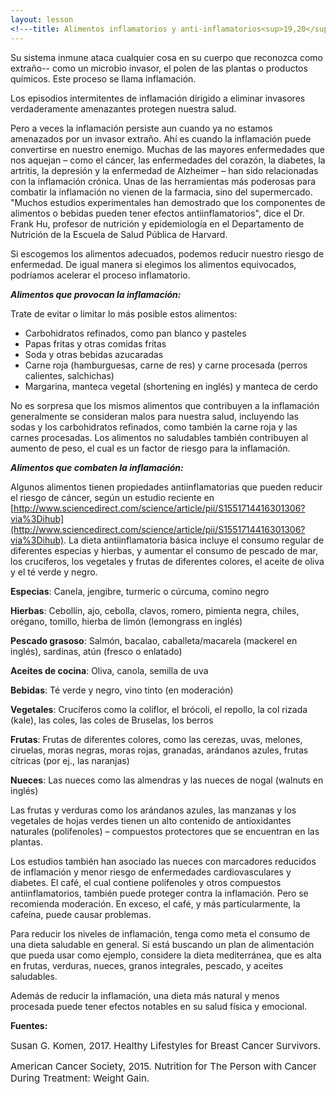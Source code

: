 ```yaml
---
layout: lesson
<!---title: Alimentos inflamatorios y anti-inflamatorios<sup>19,20</sup>--->
---
```

Su sistema inmune ataca cualquier cosa en su cuerpo que reconozca como extraño-- como un microbio invasor, el polen de las plantas o productos químicos. Este proceso se llama inflamación.  

Los episodios intermitentes de inflamación dirigido a eliminar invasores verdaderamente amenazantes protegen nuestra salud. 

Pero a veces la inflamación persiste aun cuando ya no estamos amenazados por un invasor extraño. Ahí es cuando la inflamación puede convertirse en nuestro enemigo. Muchas de las mayores enfermedades que nos aquejan – como el cáncer, las enfermedades del corazón, la diabetes, la artritis, la depresión y la enfermedad de Alzheimer – han sido relacionadas con la inflamación crónica.
Unas de las herramientas más poderosas para combatir la inflamación no vienen de la farmacia, sino del supermercado. "Muchos estudios experimentales han demostrado que los componentes de alimentos o bebidas pueden tener efectos antiinflamatorios", dice el Dr. Frank Hu, profesor de nutrición y epidemiología en el Departamento de Nutrición de la Escuela de Salud Pública de Harvard.
		
Si escogemos los alimentos adecuados, podemos reducir nuestro riesgo de enfermedad. De igual manera si elegimos los alimentos equivocados, podríamos acelerar el proceso inflamatorio.


***Alimentos que provocan la inflamación:***

Trate de evitar o limitar lo más posible estos alimentos:

* Carbohidratos refinados, como pan blanco y pasteles
* Papas fritas y otras comidas fritas
* Soda y otras bebidas azucaradas
* Carne roja (hamburguesas, carne de res) y carne procesada (perros calientes, salchichas)
* Margarina, manteca vegetal (shortening en inglés) y manteca de cerdo

No es sorpresa que los mismos alimentos que contribuyen a la inflamación generalmente se consideran malos para nuestra salud, incluyendo las sodas y los carbohidratos refinados, como también la carne roja y las carnes procesadas. Los alimentos no saludables también contribuyen al aumento de peso, el cual es un factor de riesgo para la inflamación.


***Alimentos que combaten la inflamación:***

Algunos alimentos tienen propiedades antiinflamatorias que pueden reducir el riesgo de cáncer, según un estudio reciente en  [http://www.sciencedirect.com/science/article/pii/S1551714416301306?via%3Dihub](http://www.sciencedirect.com/science/article/pii/S1551714416301306?via%3Dihub). La dieta antiinflamatoria básica incluye el consumo regular de diferentes especias y hierbas, y aumentar el consumo de pescado de mar, los crucíferos, los vegetales y frutas de diferentes colores, el aceite de oliva y el té verde y negro.

**Especias**: 	Canela, jengibre, turmeric o cúrcuma, comino negro

**Hierbas**:	Cebollín, ajo, cebolla, clavos, romero, pimienta negra, chiles, orégano, tomillo, hierba de limón (lemongrass en inglés)

**Pescado grasoso**:	Salmón, bacalao, caballeta/macarela (mackerel en inglés), sardinas, atún (fresco o enlatado)

**Aceites de cocina**:	Oliva, canola, semilla de uva

**Bebidas**:	Té verde y negro, vino tinto (en moderación)

**Vegetales**:	Crucíferos como la coliflor, el brócoli, el repollo, la col rizada (kale), las coles, las coles de Bruselas, los berros

**Frutas**:	Frutas de diferentes colores, como las cerezas, uvas, melones, ciruelas, moras negras, moras rojas, granadas, arándanos azules, frutas cítricas (por ej., las naranjas)

**Nueces**:	Las nueces como las almendras y las nueces de nogal (walnuts en inglés)

Las frutas y verduras como los arándanos azules, las manzanas y los vegetales de hojas verdes tienen un alto contenido de antioxidantes naturales (polifenoles) – compuestos protectores que se encuentran en las plantas.

Los estudios también han asociado las nueces con marcadores reducidos de inflamación y menor riesgo de enfermedades cardiovasculares y diabetes. El café, el cual contiene polifenoles y otros compuestos antiinflamatorios, también puede proteger contra la inflamación. Pero se recomienda moderación. En exceso, el café, y más particularmente, la cafeína, puede causar problemas. 

Para reducir los niveles de inflamación, tenga como meta el consumo de una dieta saludable en general. Si está buscando un plan de alimentación que pueda usar como ejemplo, considere la dieta mediterránea, que es alta en frutas, verduras, nueces, granos integrales, pescado, y aceites saludables.

Además de reducir la inflamación, una dieta más natural y menos procesada puede tener efectos notables en su salud física y emocional.

**Fuentes:**

<span style="font-size:15px;">Susan G. Komen, 2017. Healthy Lifestyles for Breast Cancer Survivors.</span>

<span style="font-size:15px;">American Cancer Society, 2015. Nutrition for The Person with Cancer During Treatment: Weight Gain.</span>








